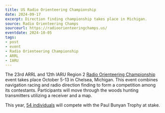 ```yaml
---
title: US Radio Orienteering Championship
date: 2024-09-17
excerpt: Direction finding championship takes place in Michigan.
source: Radio Orienteering Champs
sourceurl: https://radioorienteeringchamps.us/
eventdate: 2024-10-05
tags:
- post
- event
- Radio Orienteering Championship
- ARRL
- IARU
---
```

The 23rd ARRL and 12th IARU Region 2 [Radio Orienteering Championship](https://radioorienteeringchamps.us/) event takes place October 5-13 in Chelsea, Michigan. This event combines navigation racing and radio direction finding to form a competition among its contestants. Participants will move through the woods hunting transmitters utilizing a receiver and a map.

This year, [54 individuals](https://eventreg.orienteeringusa.org/eventregister/reglist/home/ardf2024) will compete with the Paul Bunyan Trophy at stake.